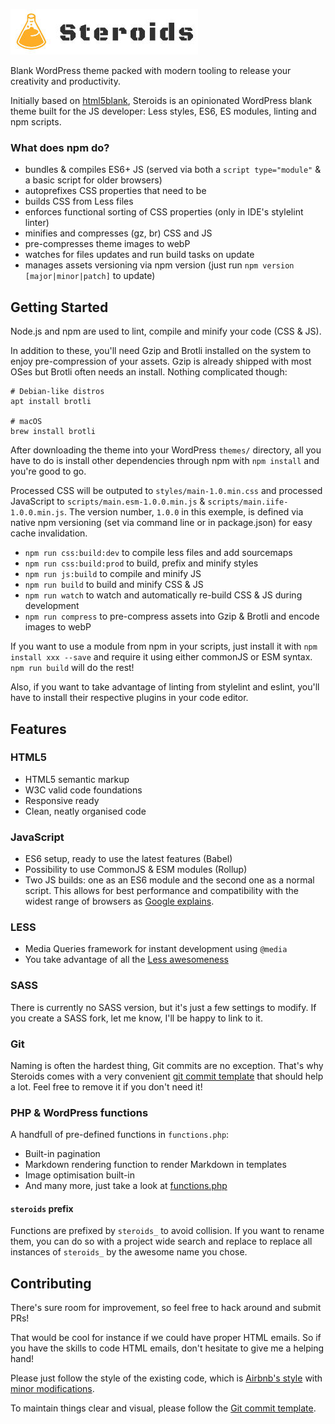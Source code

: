 ![Steroid's logo](https://github.com/Buzut/steroids/blob/master/img/logo.jpg)

Blank WordPress theme packed with modern tooling to release your creativity and productivity.

Initially based on [html5blank](http://html5blank.com), Steroids is an opinionated WordPress blank theme built for the JS developer: Less styles, ES6, ES modules, linting and npm scripts.

### What does npm do?
* bundles & compiles ES6+ JS (served via both a `script type="module"` & a basic script for older browsers)
* autoprefixes CSS properties that need to be
* builds CSS from Less files
* enforces functional sorting of CSS properties (only in IDE's stylelint linter)
* minifies and compresses (gz, br) CSS and JS
* pre-compresses theme images to webP
* watches for files updates and run build tasks on update
* manages assets versioning via npm version (just run `npm version [major|minor|patch]` to update)

## Getting Started
Node.js and npm are used to lint, compile and minify your code (CSS & JS).

In addition to these, you'll need Gzip and Brotli installed on the system to enjoy pre-compression of your assets. Gzip is already shipped with most OSes but Brotli often needs an install. Nothing complicated though:

```
# Debian-like distros
apt install brotli

# macOS
brew install brotli
```

After downloading the theme into your WordPress `themes/` directory, all you have to do is install other dependencies through npm with `npm install` and you're good to go.

Processed CSS will be outputed to `styles/main-1.0.min.css` and processed JavaScript to `scripts/main.esm-1.0.0.min.js` & `scripts/main.iife-1.0.0.min.js`. The version number, `1.0.0` in this exemple, is defined via native npm versioning (set via command line or in package.json) for easy cache invalidation.

* `npm run css:build:dev` to compile less files and add sourcemaps
* `npm run css:build:prod` to build, prefix and minify styles
* `npm run js:build` to compile and minify JS
* `npm run build` to build and minify CSS & JS
* `npm run watch` to watch and automatically re-build CSS & JS during development
* `npm run compress` to pre-compress assets into Gzip & Brotli and encode images to webP

If you want to use a module from npm in your scripts, just install it with `npm install xxx --save` and require it using either commonJS or ESM syntax. `npm run build` will do the rest!

Also, if you want to take advantage of linting from stylelint and eslint, you'll have to install their respective plugins in your code editor.

## Features

### HTML5
* HTML5 semantic markup
* W3C valid code foundations
* Responsive ready
* Clean, neatly organised code

### JavaScript
* ES6 setup, ready to use the latest features (Babel)
* Possibility to use CommonJS & ESM modules (Rollup)
* Two JS builds: one as an ES6 module and the second one as a normal script. This allows for best performance and compatibility with the widest range of browsers as [Google explains](https://developers.google.com/web/fundamentals/primers/modules).

### LESS
* Media Queries framework for instant development using `@media`
* You take advantage of all the [Less awesomeness](http://lesscss.org/)

### SASS
There is currently no SASS version, but it's just a few settings to modify. If you create a SASS fork, let me know, I'll be happy to link to it.

### Git
Naming is often the hardest thing, Git commits are no exception. That's why Steroids comes with a very convenient [git commit template](https://github.com/Buzut/git-emojis-hook) that should help a lot. Feel free to remove it if you don't need it!

### PHP & WordPress functions
A handfull of pre-defined functions in `functions.php`:

* Built-in pagination
* Markdown rendering function to render Markdown in templates
* Image optimisation built-in
* And many more, just take a look at [functions.php](functions.php)

#### `steroids` prefix
Functions are prefixed by `steroids_` to avoid collision. If you want to rename them, you can do so with a project wide search and replace to replace all instances of `steroids_` by the awesome name you chose.

## Contributing
There's sure room for improvement, so feel free to hack around and submit PRs!

That would be cool for instance if we could have proper HTML emails. So if you have the skills to code HTML emails, don't hesitate to give me a helping hand!

Please just follow the style of the existing code, which is [Airbnb's style](http://airbnb.io/javascript/) with [minor modifications](.eslintrc).

To maintain things clear and visual, please follow the [Git commit template](https://github.com/Buzut/git-emojis-hook).
